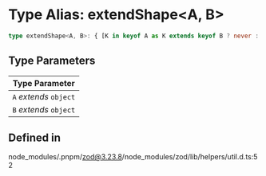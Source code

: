 # Type Alias: extendShape\<A, B\>

```ts
type extendShape<A, B>: { [K in keyof A as K extends keyof B ? never : K]: A[K] } & { [K in keyof B]: B[K] };
```

## Type Parameters

| Type Parameter |
| ------ |
| `A` *extends* `object` |
| `B` *extends* `object` |

## Defined in

node\_modules/.pnpm/zod@3.23.8/node\_modules/zod/lib/helpers/util.d.ts:52
